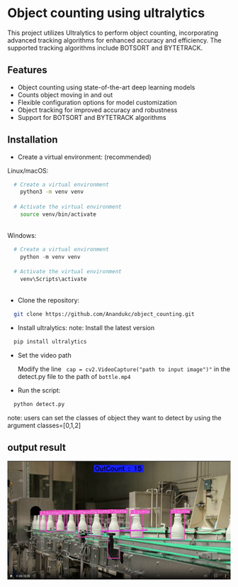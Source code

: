 # Object counting using ultralytics

This project utilizes Ultralytics to perform object counting, incorporating advanced tracking algorithms for enhanced accuracy and efficiency. The supported tracking algorithms include BOTSORT and BYTETRACK.



## Features

- Object counting using state-of-the-art deep learning models
- Counts object moving in and out
- Flexible configuration options for model customization
- Object tracking for improved accuracy and robustness
- Support for BOTSORT and BYTETRACK algorithms



## Installation

- Create a virtual environment: (recommended)

Linux/macOS:

```bash
  # Create a virtual environment
    python3 -m venv venv

  # Activate the virtual environment
    source venv/bin/activate
  
```

 Windows:

```powershell
  # Create a virtual environment
    python -m venv venv

  # Activate the virtual environment
    venv\Scripts\activate
  
```

- Clone the repository:


```bash
  git clone https://github.com/Anandukc/object_counting.git
```





- Install ultralytics:
note: Install the latest version

```bash
  pip install ultralytics
```

- Set the video path

  Modify the line ``` 
  cap = cv2.VideoCapture("path to input image")" ``` in the detect.py file to the path of ```bottle.mp4```

- Run the script:

```bash
  python detect.py
```
  
  note: users can set the classes of object they want to detect by using the argument classes=[0,1,2]



## output result

![Output Example](https://github.com/Anandukc/object_counting/blob/main/bottles.png)
